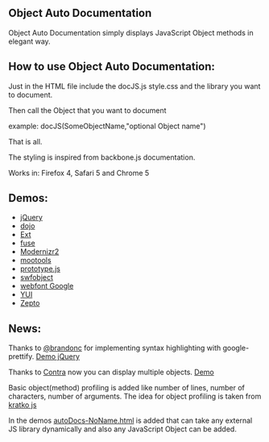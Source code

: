 Object Auto Documentation 
-----
Object Auto Documentation  simply displays JavaScript Object methods in elegant way.


How to use Object Auto Documentation:
---------------------

Just in the HTML file include the docJS.js style.css and the library you want to document.

Then call the Object that you want to document 

example: docJS(SomeObjectName,"optional Object name")

That is all. 

The styling is inspired from backbone.js documentation.

Works in: Firefox 4, Safari 5 and Chrome 5

Demos:
---------------------
 * [jQuery](http://dl.dropbox.com/u/2111778/AutoObjectDocumentation/demos/autoDocs-jQuery.html)
 * [dojo](http://dl.dropbox.com/u/2111778/AutoObjectDocumentation/demos/autoDocs-dojo.html)
 * [Ext](http://dl.dropbox.com/u/2111778/AutoObjectDocumentation/demos/autoDocs-Ext.html)
 * [fuse](http://dl.dropbox.com/u/2111778/AutoObjectDocumentation/demos/autoDocs-fuse.html)
 * [Modernizr2](http://dl.dropbox.com/u/2111778/AutoObjectDocumentation/demos/autoDocs-Modernizr2.html)
 * [mootools](http://dl.dropbox.com/u/2111778/AutoObjectDocumentation/demos/autoDocs-mootools.html)
 * [prototype.js](http://dl.dropbox.com/u/2111778/AutoObjectDocumentation/demos/autoDocs-prototype.html)
 * [swfobject](http://dl.dropbox.com/u/2111778/AutoObjectDocumentation/demos/autoDocs-swfobject.html)
 * [webfont Google](http://dl.dropbox.com/u/2111778/AutoObjectDocumentation/demos/autoDocs-webfont.html)
 * [YUI](http://dl.dropbox.com/u/2111778/AutoObjectDocumentation/demos/autoDocs-YUI.html)
 * [Zepto](http://dl.dropbox.com/u/2111778/AutoObjectDocumentation/demos/autoDocs-Zepto.html)
 
 News:
 --------------------- 
 Thanks to [@brandonc](https://github.com/brandonc) for implementing syntax highlighting with google-prettify. [Demo jQuery](http://dl.dropbox.com/u/2111778/AutoObjectDocumentation/demos/autoDocs-jQuery-prettify.html)

 Thanks to [Contra](https://github.com/Contra) now you can display multiple objects. [Demo](http://wearefractal.github.com/nova/docs/index.html)
 
 Basic object(method) profiling is added like number of lines, number of characters, number of arguments. The idea for object profiling is taken from [kratko js](http://perfectionkills.com/refactoring-javascript-with-kratko-js/)
 
 In the demos [autoDocs-NoName.html](http://dl.dropbox.com/u/2111778/AutoObjectDocumentation/demos/autoDocs-NoName.html) is added that can take any external JS library dynamically and also any JavaScript Object can be added. 